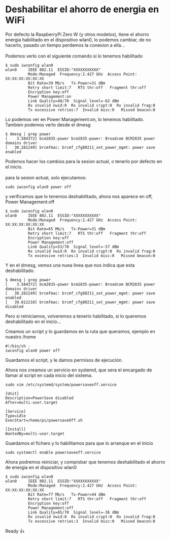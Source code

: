 # Deshabilitar el ahorro de energia en WiFi

Por defecto la RaspberryPi Zero W (y otros modelos), tiene el ahorro energia habilitado en el dispositivo wlan0, lo podemos cambiar, de no hacerlo, pasado un tiempo perdemos la conexion a ella...\
\
Podemos verlo con el siguiente comando si lo tenemos habilitado

```shell
$ sudo iwconfig wlan0
wlan0     IEEE 802.11  ESSID:"XXXXXXXXXXX"  
          Mode:Managed  Frequency:2.427 GHz  Access Point: XX:XX:XX:XX:XX:XX   
          Bit Rate=39 Mb/s   Tx-Power=31 dBm   
          Retry short limit:7   RTS thr:off   Fragment thr:off
          Encryption key:off
          Power Management:on
          Link Quality=48/70  Signal level=-62 dBm  
          Rx invalid nwid:0  Rx invalid crypt:0  Rx invalid frag:0
          Tx excessive retries:7  Invalid misc:0   Missed beacon:0
```

Lo podemos ver en Power Management:on, lo tenemos habilitado.\
Tambien podemos verlo desde el dmesg

```shell
$ dmesg | grep power
[    3.584372] bcm2835-power bcm2835-power: Broadcom BCM2835 power domains driver
[   30.281249] brcmfmac: brcmf_cfg80211_set_power_mgmt: power save enabled
```

Podemos hacer los cambios para la sesion actual, o tenerlo por defecto en el inicio.\
\
para la sesion actual, solo ejecutamos:

```shell
sudo iwconfig wlan0 power off
```

y verificamos que lo tenemos deshabilitado, ahora nos aparece en off, Power Management:off

```shell
$ sudo iwconfig wlan0
wlan0     IEEE 802.11  ESSID:"XXXXXXXXXXX"  
          Mode:Managed  Frequency:2.427 GHz  Access Point: XX:XX:XX:XX:XX:XX   
          Bit Rate=65 Mb/s   Tx-Power=31 dBm   
          Retry short limit:7   RTS thr:off   Fragment thr:off
          Encryption key:off
          Power Management:off
          Link Quality=53/70  Signal level=-57 dBm  
          Rx invalid nwid:0  Rx invalid crypt:0  Rx invalid frag:0
          Tx excessive retries:3  Invalid misc:0   Missed beacon:0
```

Y en el dmesg, vemos una nuea linea que nos indica que esta deshabilitado.

```shell
$ dmesg | grep power
[    3.584372] bcm2835-power bcm2835-power: Broadcom BCM2835 power domains driver
[   30.281249] brcmfmac: brcmf_cfg80211_set_power_mgmt: power save enabled
[   39.812210] brcmfmac: brcmf_cfg80211_set_power_mgmt: power save disabled
```

Pero si reiniciamos, volveremos a tenerlo habilitado, si lo queremos deshabilitado en el inicio...

Creamos un script y lo guardamos en la ruta que queramos, ejemplo en nuestro /home

```shell
#!/bin/sh -
iwconfig wlan0 power off
```

Guardamos el script, y le damos permisos de ejecución.

Ahora nos creamos un servicio en systemd, que sera el encargado de llamar al script en cada inicio del sistema.

```shell
sudo vim /etc/systemd/system/powersaveoff.service
```

```shell
[Unit]
Description=PowerSave disabled
After=multi-user.target
 
[Service]
Type=idle
ExecStart=/home/pi/powersaveOff.sh
 
[Install]
WantedBy=multi-user.target
```

Guardamos el fichero y lo habilitamos para que lo arranque en el inicio

```shell
sudo systemctl enable powersaveoff.service
```

Ahora podremos reiniciar, y comprobar que tenemos deshabilitado el ahorro de energia en el dispositivo wlan0

```shell
$ sudo iwconfig wlan0
wlan0     IEEE 802.11  ESSID:"XXXXXXXXXXX"  
          Mode:Managed  Frequency:2.427 GHz  Access Point: XX:XX:XX:XX:XX:XX   
          Bit Rate=77 Mb/s   Tx-Power=44 dBm   
          Retry short limit:7   RTS thr:off   Fragment thr:off
          Encryption key:off
          Power Management:off
          Link Quality=65/70  Signal level=-36 dBm  
          Rx invalid nwid:0  Rx invalid crypt:0  Rx invalid frag:0
          Tx excessive retries:3  Invalid misc:0   Missed beacon:0
```

Ready :thumbsup:
